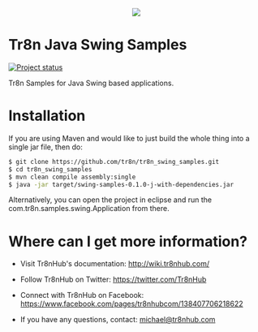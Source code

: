 <p align="center">
  <img src="https://raw.github.com/tr8n/tr8n/master/doc/screenshots/tr8nlogo.png">
</p>

Tr8n Java Swing Samples
===

[![Project status](http://stillmaintained.com/tr8n/tr8n_swing_samples.png)](http://stillmaintained.com/tr8n/tr8n_swing_samples.png)

Tr8n Samples for Java Swing based applications.

Installation
==================

If you are using Maven and would like to just build the whole thing into a single jar file, then do:

```bash
$ git clone https://github.com/tr8n/tr8n_swing_samples.git
$ cd tr8n_swing_samples
$ mvn clean compile assembly:single
$ java -jar target/swing-samples-0.1.0-j-with-dependencies.jar
```

Alternatively, you can open the project in eclipse and run the com.tr8n.samples.swing.Application from there.


Where can I get more information?
==================

* Visit Tr8nHub's documentation: http://wiki.tr8nhub.com/

* Follow Tr8nHub on Twitter: https://twitter.com/Tr8nHub

* Connect with Tr8nHub on Facebook: https://www.facebook.com/pages/tr8nhubcom/138407706218622

* If you have any questions, contact: michael@tr8nhub.com


